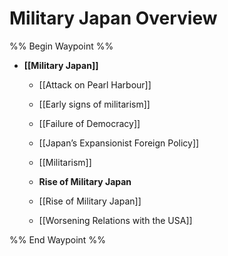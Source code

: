 # Military Japan Overview

%% Begin Waypoint %%
- **[[Military Japan]]**
	- [[Attack on Pearl Harbour]]
	- [[Early signs of militarism]]
	- [[Failure of Democracy]]
	- [[Japan’s Expansionist Foreign Policy]]
	- [[Militarism]]
	- **Rise of Military Japan**

	- [[Rise of Military Japan]]
	- [[Worsening Relations with the USA]]

%% End Waypoint %%